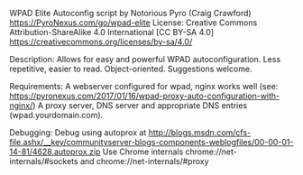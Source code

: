 WPAD Elite Autoconfig script by Notorious Pyro (Craig Crawford)
https://PyroNexus.com/go/wpad-elite
License: Creative Commons Attribution-ShareAlike 4.0 International [CC BY-SA 4.0]
https://creativecommons.org/licenses/by-sa/4.0/

Description:
Allows for easy and powerful WPAD autoconfiguration. Less repetitive, easier to read. Object-oriented. Suggestions welcome.

Requirements:
A webserver configured for wpad, nginx works well (see: https://pyronexus.com/2017/01/16/wpad-proxy-auto-configuration-with-nginx/)
A proxy server, DNS server and appropriate DNS entries (wpad.yourdomain.com).

Debugging:
Debug using autoprox at http://blogs.msdn.com/cfs-file.ashx/__key/communityserver-blogs-components-weblogfiles/00-00-01-14-81/4628.autoprox.zip
Use Chrome internals chrome://net-internals/#sockets and chrome://net-internals/#proxy